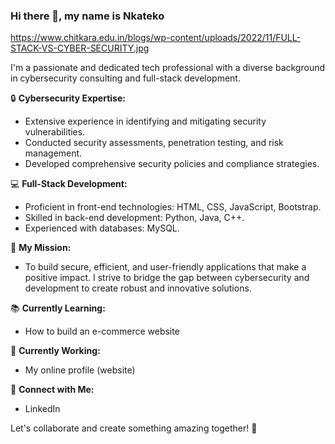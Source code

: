 ### Hi there 👋, my name is Nkateko

https://www.chitkara.edu.in/blogs/wp-content/uploads/2022/11/FULL-STACK-VS-CYBER-SECURITY.jpg


I'm a passionate and dedicated tech professional with a diverse background in cybersecurity consulting and full-stack development.

🔒 **Cybersecurity Expertise:**
- Extensive experience in identifying and mitigating security vulnerabilities.
- Conducted security assessments, penetration testing, and risk management.
- Developed comprehensive security policies and compliance strategies.


💻 **Full-Stack Development:**
- Proficient in front-end technologies: HTML, CSS, JavaScript, Bootstrap.
- Skilled in back-end development: Python, Java, C++.
- Experienced with databases: MySQL.


🌟 **My Mission:**
- To build secure, efficient, and user-friendly applications that make a positive impact. I strive to bridge the gap between cybersecurity and development to create robust and innovative solutions.


📚 **Currently Learning:**
- How to build an e-commerce website


🔭 **Currently Working:**
- My online profile (website)

  
🔗 **Connect with Me:**
- LinkedIn

Let's collaborate and create something amazing together! 🚀
